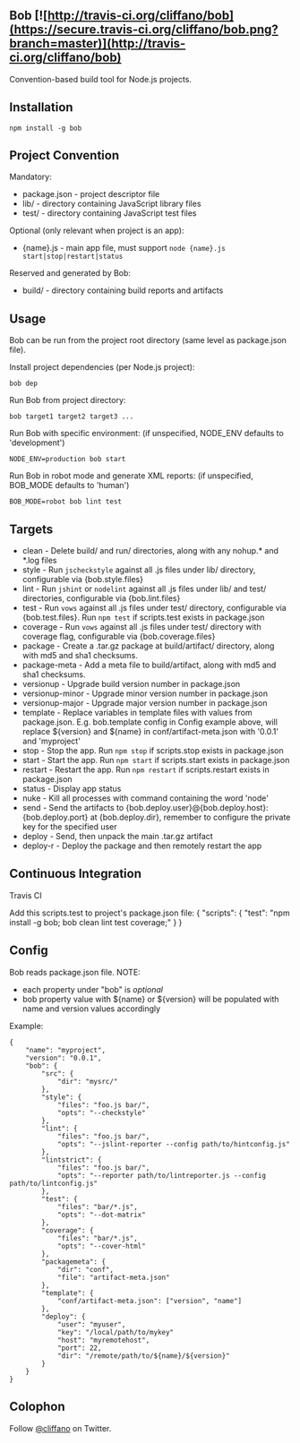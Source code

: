 Bob [![http://travis-ci.org/cliffano/bob](https://secure.travis-ci.org/cliffano/bob.png?branch=master)](http://travis-ci.org/cliffano/bob)
---

Convention-based build tool for Node.js projects.

Installation
------------

    npm install -g bob

Project Convention
------------------

Mandatory:

* package.json - project descriptor file
* lib/ - directory containing JavaScript library files
* test/ - directory containing JavaScript test files

Optional (only relevant when project is an app):

* {name}.js - main app file, must support `node {name}.js start|stop|restart|status`

Reserved and generated by Bob:

* build/ - directory containing build reports and artifacts

Usage
-----

Bob can be run from the project root directory (same level as package.json file).

Install project dependencies (per Node.js project):

    bob dep
    
Run Bob from project directory:

    bob target1 target2 target3 ...

Run Bob with specific environment:
(if unspecified, NODE_ENV defaults to 'development')

    NODE_ENV=production bob start

Run Bob in robot mode and generate XML reports:
(if unspecified, BOB_MODE defaults to 'human')

    BOB_MODE=robot bob lint test
    
Targets
-------

* clean - Delete build/ and run/ directories, along with any nohup.* and *.log files
* style - Run `jscheckstyle` against all .js files under lib/ directory, configurable via {bob.style.files}
* lint - Run `jshint` or `nodelint` against all .js files under lib/ and test/ directories, configurable via {bob.lint.files}
* test - Run `vows` against all .js files under test/ directory, configurable via {bob.test.files}. Run `npm test` if scripts.test exists in package.json 
* coverage - Run `vows` against all .js files under test/ directory with coverage flag, configurable via {bob.coverage.files}
* package - Create a .tar.gz package at build/artifact/ directory, along with md5 and sha1 checksums.
* package-meta - Add a meta file to build/artifact, along with md5 and sha1 checksums.
* versionup - Upgrade build version number in package.json
* versionup-minor - Upgrade minor version number in package.json
* versionup-major - Upgrade major version number in package.json
* template - Replace variables in template files with values from package.json. E.g. bob.template config in Config example above, will replace ${version} and ${name} in conf/artifact-meta.json with '0.0.1' and 'myproject'
* stop - Stop the app. Run `npm stop` if scripts.stop exists in package.json
* start - Start the app. Run `npm start` if scripts.start exists in package.json
* restart - Restart the app. Run `npm restart` if scripts.restart exists in package.json
* status - Display app status
* nuke - Kill all processes with command containing the word 'node'
* send - Send the artifacts to {bob.deploy.user}@{bob.deploy.host}:{bob.deploy.port} at {bob.deploy.dir}, remember to configure the private key for the specified user
* deploy - Send, then unpack the main .tar.gz artifact
* deploy-r - Deploy the package and then remotely restart the app

Continuous Integration
----------------------

Travis CI

Add this scripts.test to project's package.json file:
{
  "scripts": {
    "test": "npm install -g bob; bob clean lint test coverage;"
  }
}

Config
------

Bob reads package.json file.
NOTE:

* each property under "bob" is *optional*
* bob property value with ${name} or ${version} will be populated with name and version values accordingly

Example:

    {
        "name": "myproject",
        "version": "0.0.1",
        "bob": {
            "src": {
                "dir": "mysrc/"
            },
            "style": {
                "files": "foo.js bar/",
                "opts": "--checkstyle"
            },
            "lint": {
                "files": "foo.js bar/",
                "opts": "--jslint-reporter --config path/to/hintconfig.js"
            },
            "lintstrict": {
                "files": "foo.js bar/",
                "opts": "--reporter path/to/lintreporter.js --config path/to/lintconfig.js"
            },
            "test": {
                "files": "bar/*.js",
                "opts": "--dot-matrix"
            },
            "coverage": {
                "files": "bar/*.js",
                "opts": "--cover-html"
            },
            "packagemeta": {
                "dir": "conf",
                "file": "artifact-meta.json"
            },
            "template": {
                "conf/artifact-meta.json": ["version", "name"]
            },
            "deploy": {
                "user": "myuser",
                "key": "/local/path/to/mykey"
                "host": "myremotehost",
                "port": 22,
                "dir": "/remote/path/to/${name}/${version}"
            }
        }
    }

Colophon
--------

Follow [@cliffano](http://twitter.com/cliffano) on Twitter.